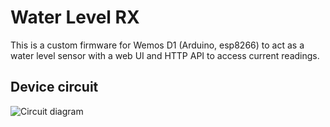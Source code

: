 # Water Level RX

This is a custom firmware for Wemos D1 (Arduino, esp8266) to act as a water level sensor with a web UI and HTTP API to access current readings.

## Device circuit

![Circuit diagram](./circuit/water-level-rx.svg)
